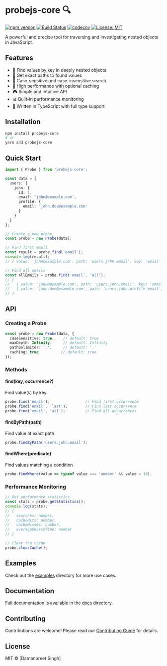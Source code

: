# probejs-core 🔍

[![npm version](https://badge.fury.io/js/probejs-core.svg)](https://badge.fury.io/js/probejs-core)
[![Build Status](https://github.com/data-pirate/probejs-core/workflows/CI/badge.svg)](https://github.com/data-pirate/probejs-core/actions)
[![codecov](https://codecov.io/gh/data-pirate/probejs-core/branch/main/graph/badge.svg)](https://codecov.io/gh/data-pirate/probejs-core)
[![License: MIT](https://img.shields.io/badge/License-MIT-yellow.svg)](https://opensource.org/licenses/MIT)

A powerful and precise tool for traversing and investigating nested objects in JavaScript.

## Features

- 🎯 Find values by key in deeply nested objects
- 📍 Get exact paths to found values
- 🔄 Case-sensitive and case-insensitive search
- 🚀 High performance with optional caching
- 🎮 Simple and intuitive API
- 📊 Built-in performance monitoring
- 💪 Written in TypeScript with full type support

## Installation

```bash
npm install probejs-core
# or
yarn add probejs-core
```

## Quick Start

```typescript
import { Probe } from 'probejs-core';

const data = {
  users: {
    john: {
      id: 1,
      email: 'john@example.com',
      profile: {
        email: 'john.doe@example.com'
      }
    }
  }
};

// Create a new probe
const probe = new Probe(data);

// Find first email
const result = probe.find('email');
console.log(result);
// { value: 'john@example.com', path: 'users.john.email', key: 'email' }

// Find all emails
const allEmails = probe.find('email', 'all');
// [
//   { value: 'john@example.com', path: 'users.john.email', key: 'email' },
//   { value: 'john.doe@example.com', path: 'users.john.profile.email', key: 'email' }
// ]
```

## API

### Creating a Probe

```typescript
const probe = new Probe(data, {
  caseSensitive: true,    // default: true
  maxDepth: Infinity,     // default: Infinity
  pathDelimiter: '.',     // default: '.'
  caching: true          // default: true
});
```

### Methods

#### find(key, occurrence?)
Find value(s) by key
```typescript
probe.find('email');                // Find first occurrence
probe.find('email', 'last');        // Find last occurrence
probe.find('email', 'all');         // Find all occurrences
```

#### findByPath(path)
Find value at exact path
```typescript
probe.findByPath('users.john.email');
```

#### findWhere(predicate)
Find values matching a condition
```typescript
probe.findWhere(value => typeof value === 'number' && value > 10);
```

### Performance Monitoring

```typescript
// Get performance statistics
const stats = probe.getStatistics();
console.log(stats);
// {
//   searches: number,
//   cacheHits: number,
//   cacheMisses: number,
//   averageSearchTime: number
// }

// Clear the cache
probe.clearCache();
```

## Examples

Check out the [examples](./examples) directory for more use cases.

## Documentation

Full documentation is available in the [docs](./docs) directory.

## Contributing

Contributions are welcome! Please read our [Contributing Guide](CONTRIBUTING.md) for details.

## License

MIT © [Damanpreet Singh]
